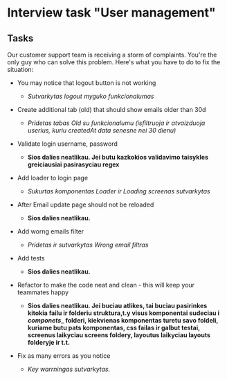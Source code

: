 # Interview task "User management"

## Tasks

Our customer support team is receiving a storm of complaints. You're the only guy who can solve this problem. Here's what you have to do to fix the situation:

- You may notice that logout button is not working

  - _Sutvarkytas logout myguko funkcionalumas_

- Create additional tab (old) that should show emails older than 30d

  - _Pridetas tabas Old su funkcionalumu (isfiltruoja ir atvaizduoja userius, kuriu createdAt data senesne nei 30 dienu)_

- Validate login username, password

  - **Sios dalies neatlikau. Jei butu kazkokios validavimo taisykles greiciausiai pasirasyciau regex**

- Add loader to login page

  - _Sukurtas komponentas Loader ir Loading screenas sutvarkytas_

- After Email update page should not be reloaded

  - **Sios dalies neatlikau.**

- Add worng emails filter

  - _Pridetas ir sutvarkytas Wrong email filtras_

- Add tests

  - **Sios dalies neatlikau.**

- Refactor to make the code neat and clean - this will keep your teammates happy

  - **Sios dalies neatlikau. Jei buciau atlikes, tai buciau pasirinkes kitokia failu ir folderiu struktura,t.y visus komponentai sudeciau i _componets_\_ folderi, kiekvienas komponentas turetu savo foldeli, kuriame butu pats komponentas, css failas ir galbut testai, screenus laikyciau screens foldery, layoutus laikyciau layouts folderyje ir t.t.**

- Fix as many errors as you notice

  - _Key warrningas sutvarkytas._
